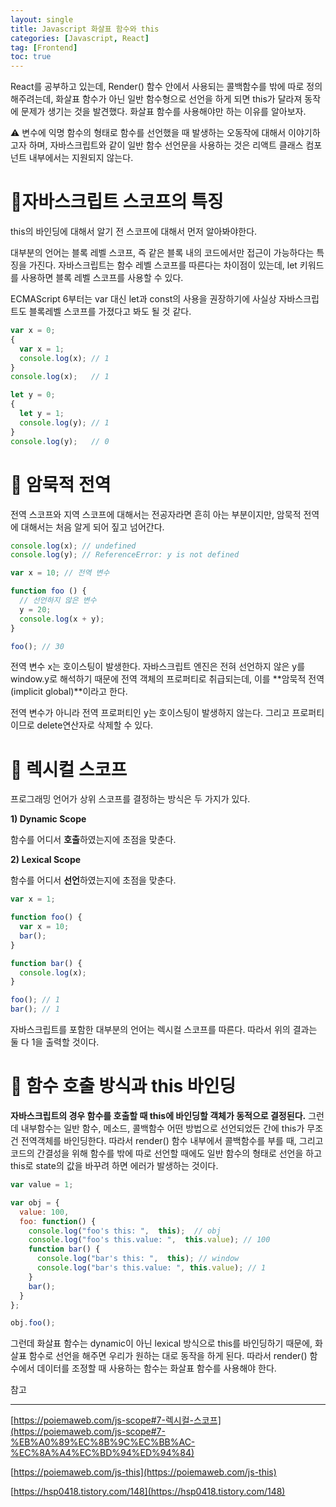 ```yaml
---
layout: single
title: Javascript 화살표 함수와 this
categories: [Javascript, React]
tag: [Frontend]
toc: true
---
```



React를 공부하고 있는데, Render() 함수 안에서 사용되는 콜백함수를 밖에 따로 정의해주려는데, 화살표 함수가 아닌 일반 함수형으로 선언을 하게 되면 this가 달라져 동작에 문제가 생기는 것을 발견했다. 화살표 함수를 사용해야만 하는 이유를 알아보자.

⚠️ 변수에 익명 함수의 형태로 함수를 선언했을 때 발생하는 오동작에 대해서 이야기하고자 하며, 자바스크립트와 같이 일반 함수 선언문을 사용하는 것은 리액트 클래스 컴포넌트 내부에서는 지원되지 않는다.

# 📘자바스크립트 스코프의 특징

this의 바인딩에 대해서 알기 전 스코프에 대해서 먼저 알아봐야한다.

 대부분의 언어는 블록 레벨 스코프, 즉 같은 블록 내의 코드에서만 접근이 가능하다는 특징을 가진다. 자바스크립트는 함수 레벨 스코프를 따른다는 차이점이 있는데, let 키워드를 사용하면 블록 레벨 스코프를 사용할 수 있다. 

 ECMAScript 6부터는 var 대신 let과 const의 사용을 권장하기에 사실상 자바스크립트도 블록레벨 스코프를 가졌다고 봐도 될 것 같다.

```jsx
var x = 0;
{
  var x = 1;
  console.log(x); // 1
}
console.log(x);   // 1

let y = 0;
{
  let y = 1;
  console.log(y); // 1
}
console.log(y);   // 0
```

# 📘 암묵적 전역

전역 스코프와 지역 스코프에 대해서는 전공자라면 흔히 아는 부분이지만, 암묵적 전역에 대해서는 처음 알게 되어 짚고 넘어간다.

```jsx
console.log(x); // undefined
console.log(y); // ReferenceError: y is not defined

var x = 10; // 전역 변수

function foo () {
  // 선언하지 않은 변수
  y = 20;
  console.log(x + y);
}

foo(); // 30
```

전역 변수 x는 호이스팅이 발생한다. 자바스크립트 엔진은 전혀 선언하지 않은 y를 window.y로 해석하기 때문에 전역 객체의 프로퍼티로 취급되는데, 이를 **암묵적 전역(implicit global)**이라고 한다.

전역 변수가 아니라 전역 프로퍼티인 y는 호이스팅이 발생하지 않는다. 그리고 프로퍼티이므로 delete연산자로 삭제할 수 있다.

# 📘 렉시컬 스코프

프로그래밍 언어가 상위 스코프를 결정하는 방식은 두 가지가 있다.

**1) Dynamic Scope**

함수를 어디서 **호출**하였는지에 초점을 맞춘다.

**2) Lexical Scope**

함수를 어디서 **선언**하였는지에 초점을 맞춘다.

```jsx
var x = 1;

function foo() {
  var x = 10;
  bar();
}

function bar() {
  console.log(x);
}

foo(); // 1
bar(); // 1
```

자바스크립트를 포함한 대부분의 언어는 렉시컬 스코프를 따른다. 따라서 위의 결과는 둘 다 1을 출력할 것이다.

# 📘 함수 호출 방식과 this 바인딩

**자바스크립트의 경우 함수를 호출할 때 this에 바인딩할 객체가 동적으로 결정된다.** 그런데 내부함수는 일반 함수, 메소드, 콜백함수 어떤 방법으로 선언되었든 간에 this가 무조건 전역객체를 바인딩한다. 따라서 render() 함수 내부에서 콜백함수를 부를 때, 그리고 코드의 간결성을 위해 함수를 밖에 따로 선언할 때에도 일반 함수의 형태로 선언을 하고 this로 state의 값을 바꾸려 하면 에러가 발생하는 것이다.

```jsx
var value = 1;

var obj = {
  value: 100,
  foo: function() {
    console.log("foo's this: ",  this);  // obj
    console.log("foo's this.value: ",  this.value); // 100
    function bar() {
      console.log("bar's this: ",  this); // window
      console.log("bar's this.value: ", this.value); // 1
    }
    bar();
  }
};

obj.foo();
```

그런데 화살표 함수는 dynamic이 아닌 lexical 방식으로 this를 바인딩하기 때문에, 화살표 함수로 선언을 해주면 우리가 원하는 대로 동작을 하게 된다. 따라서 render() 함수에서 데이터를 조정할 때 사용하는 함수는 화살표 함수를 사용해야 한다.

참고

---

[https://poiemaweb.com/js-scope#7-렉시컬-스코프](https://poiemaweb.com/js-scope#7-%EB%A0%89%EC%8B%9C%EC%BB%AC-%EC%8A%A4%EC%BD%94%ED%94%84)

[https://poiemaweb.com/js-this](https://poiemaweb.com/js-this)

[https://hsp0418.tistory.com/148](https://hsp0418.tistory.com/148)